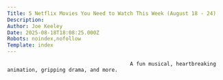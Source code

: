 ```yaml
---
Title: 5 Netflix Movies You Need to Watch This Week (August 18 - 24)
Description: 
Author: Joe Keeley
Date: 2025-08-18T18:08:25.000Z
Robots: noindex,nofollow
Template: index
---
```


                                            A fun musical, heartbreaking animation, gripping drama, and more.
                                        